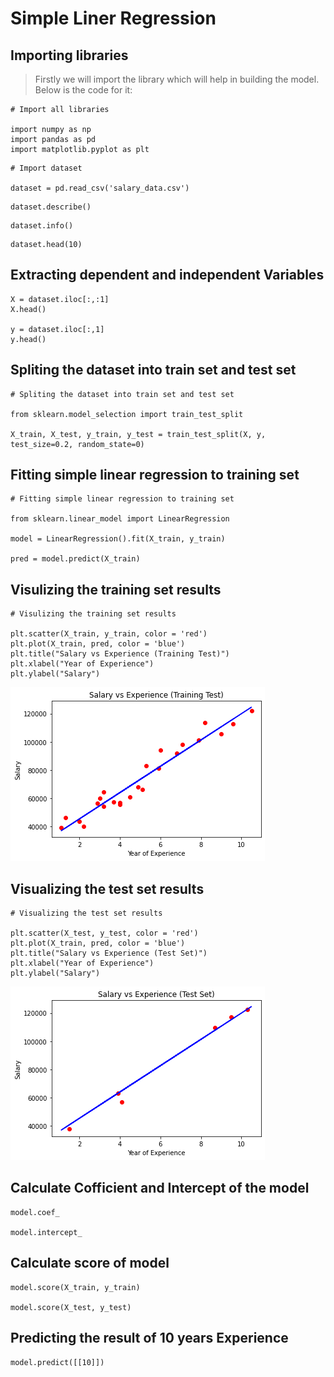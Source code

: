 # Simple Liner Regression

## Importing libraries

> Firstly we will import the library which will help in building the model. Below is the code for it:

```
# Import all libraries

import numpy as np
import pandas as pd
import matplotlib.pyplot as plt

```

```
# Import dataset

dataset = pd.read_csv('salary_data.csv')
```

```
dataset.describe()
```
```
dataset.info()
```
```
dataset.head(10)
```
## Extracting dependent and independent Variables

```
X = dataset.iloc[:,:1]
X.head()

y = dataset.iloc[:,1]
y.head()
```

## Spliting the dataset into train set and test set

```
# Spliting the dataset into train set and test set

from sklearn.model_selection import train_test_split

X_train, X_test, y_train, y_test = train_test_split(X, y, test_size=0.2, random_state=0)
```

## Fitting simple linear regression to training set

```
# Fitting simple linear regression to training set

from sklearn.linear_model import LinearRegression

model = LinearRegression().fit(X_train, y_train)

pred = model.predict(X_train)
```

## Visulizing the training set results

```
# Visulizing the training set results

plt.scatter(X_train, y_train, color = 'red')
plt.plot(X_train, pred, color = 'blue')
plt.title("Salary vs Experience (Training Test)")
plt.xlabel("Year of Experience")
plt.ylabel("Salary")

```

![output](output01.png)

## Visualizing the test set results

```
# Visualizing the test set results

plt.scatter(X_test, y_test, color = 'red')
plt.plot(X_train, pred, color = 'blue')
plt.title("Salary vs Experience (Test Set)")
plt.xlabel("Year of Experience")
plt.ylabel("Salary")
```

![output2](output02.png)

## Calculate Cofficient and Intercept of the model

```
model.coef_

model.intercept_
```

## Calculate score of model

```
model.score(X_train, y_train)

model.score(X_test, y_test)
```

## Predicting the result of 10 years Experience

```
model.predict([[10]])
```